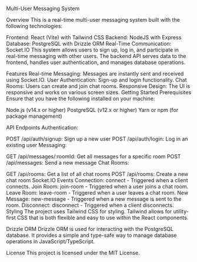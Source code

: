
Multi-User Messaging System


Overview
This is a real-time multi-user messaging system built with the following technologies:

Frontend: React (Vite) with Tailwind CSS
Backend: NodeJS with Express
Database: PostgreSQL with Drizzle ORM
Real-Time Communication: Socket.IO
This system allows users to sign up, log in, and participate in real-time messaging with other users. The backend API serves data to the frontend, handles user authentication, and manages database operations.

Features
Real-time Messaging: Messages are instantly sent and received using Socket.IO.
User Authentication: Sign-up and login functionality.
Chat Rooms: Users can create and join chat rooms.
Responsive Design: The UI is responsive and works on various screen sizes.
Getting Started
Prerequisites
Ensure that you have the following installed on your machine:

Node.js (v14.x or higher)
PostgreSQL (v12.x or higher)
Yarn or npm (for package management)

API Endpoints
Authentication:

POST /api/auth/signup: Sign up a new user
POST /api/auth/login: Log in an existing user
Messaging:

GET /api/messages/:roomId: Get all messages for a specific room
POST /api/messages: Send a new message
Chat Rooms:

GET /api/rooms: Get a list of all chat rooms
POST /api/rooms: Create a new chat room
Socket.IO Events
Connection: connect - Triggered when a client connects.
Join Room: join-room - Triggered when a user joins a chat room.
Leave Room: leave-room - Triggered when a user leaves a chat room.
New Message: new-message - Triggered when a new message is sent to the room.
Disconnect: disconnect - Triggered when a client disconnects.
Styling
The project uses Tailwind CSS for styling. Tailwind allows for utility-first CSS that is both flexible and easy to use within the React components.

Drizzle ORM
Drizzle ORM is used for interacting with the PostgreSQL database. It provides a simple and type-safe way to manage database operations in JavaScript/TypeScript.

License
This project is licensed under the MIT License.

